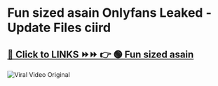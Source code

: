 
 # Fun sized asain Onlyfans Leaked - Update Files ciird

## <h2><a href="https://clipsfans.com/Fun_sized_asain&ref=git">🔗 Click to LINKS ⏩⏩ 👉 🟢 Fun sized asain </a></h2>

<a href="https://clipsfans.com/Fun_sized_asain&ref=git" rel="nofollow" data-target="animated-image.originalLink"><img src="https://i.ibb.co.com/xMMVF88/686577567.gif" alt="Viral Video Original" style="max-width: 100%; display: inline-block;" data-target="animated-image.originalImage"></a>

